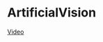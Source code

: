 # ArtificialVision

<a href="https://www.youtube.com/watch?v=n4QozF3DFog&feature=youtu.be">Video</a>
